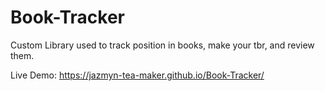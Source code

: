 # Book-Tracker
Custom Library used to track position in books, make your tbr, and review them.

Live Demo: https://jazmyn-tea-maker.github.io/Book-Tracker/
